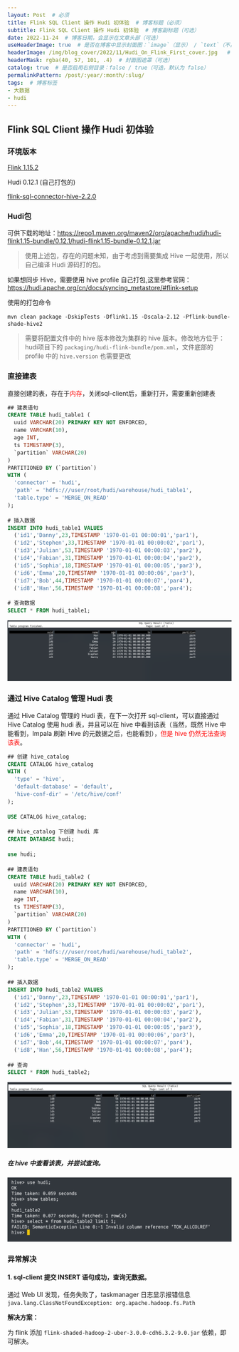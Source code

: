 ```yaml
---
layout: Post  # 必须
title: Flink SQL Client 操作 Hudi 初体验  # 博客标题（必须）
subtitle: Flink SQL Client 操作 Hudi 初体验  # 博客副标题（可选）
date: 2022-11-24  # 博客日期，会显示在文章头部（可选）
useHeaderImage: true  # 是否在博客中显示封面图：`image`（显示） / `text`（不显示）（可选，默认为 `text`）
headerImage: /img/blog_cover/2022/11/Hudi_On_Flink_First_cover.jpg   # 博客封面图（必须，即使上一项选了 `text`，图片也需要在首页显示）
headerMask: rgba(40, 57, 101, .4)  # 封面图遮罩（可选）
catalog: true  # 是否启用右侧目录：false / true（可选，默认为 false）
permalinkPattern: /post/:year/:month/:slug/
tags:  # 博客标签
- 大数据
- hudi
---
```


## Flink SQL Client 操作 Hudi 初体验

### 环境版本

[Flink 1.15.2](https://flink.apache.org/downloads.html)

Hudi 0.12.1 (自己打包的)

[flink-sql-connector-hive-2.2.0](https://nightlies.apache.org/flink/flink-docs-release-1.15/docs/connectors/table/hive/overview/)

### Hudi包

可供下载的地址：https://repo1.maven.org/maven2/org/apache/hudi/hudi-flink1.15-bundle/0.12.1/hudi-flink1.15-bundle-0.12.1.jar 

> 使用上述包，存在的问题未知，由于考虑到需要集成 Hive 一起使用，所以自己编译 Hudi 源码打的包。

如果想同步 Hive，需要使用 hive profile 自己打包,这里参考官网：https://hudi.apache.org/cn/docs/syncing_metastore/#flink-setup

使用的打包命令

```shell
mvn clean package -DskipTests -Dflink1.15 -Dscala-2.12 -Pflink-bundle-shade-hive2
```

> 需要将配置文件中的 hive 版本修改为集群的 hive 版本。修改地方位于：hudi项目下的 `packaging/hudi-flink-bundle/pom.xml`，文件底部的 profile 中的 `hive.version` 也需要更改

### 直接建表

直接创建的表，存在于<font color="red">内存</font>，关闭sql-client后，重新打开，需要重新创建表

```sql
## 建表语句
CREATE TABLE hudi_table1 (
  uuid VARCHAR(20) PRIMARY KEY NOT ENFORCED,
  name VARCHAR(10),
  age INT,
  ts TIMESTAMP(3),
  `partition` VARCHAR(20)
)
PARTITIONED BY (`partition`)
WITH (
  'connector' = 'hudi',
  'path' = 'hdfs:///user/root/hudi/warehouse/hudi_table1',
  'table.type' = 'MERGE_ON_READ'
);

# 插入数据
INSERT INTO hudi_table1 VALUES
  ('id1','Danny',23,TIMESTAMP '1970-01-01 00:00:01','par1'),
  ('id2','Stephen',33,TIMESTAMP '1970-01-01 00:00:02','par1'),
  ('id3','Julian',53,TIMESTAMP '1970-01-01 00:00:03','par2'),
  ('id4','Fabian',31,TIMESTAMP '1970-01-01 00:00:04','par2'),
  ('id5','Sophia',18,TIMESTAMP '1970-01-01 00:00:05','par3'),
  ('id6','Emma',20,TIMESTAMP '1970-01-01 00:00:06','par3'),
  ('id7','Bob',44,TIMESTAMP '1970-01-01 00:00:07','par4'),
  ('id8','Han',56,TIMESTAMP '1970-01-01 00:00:08','par4');
  
# 查询数据
SELECT * FROM hudi_table1;
```

![](./img/hudi_table1_result.png)

### 通过 Hive Catalog 管理 Hudi 表

通过 Hive Catalog 管理的 Hudi 表，在下一次打开 sql-client，可以直接通过 Hive Catalog 使用 hudi 表，并且可以在 hive 中看到该表（当然，既然 Hive 中能看到，Impala 刷新 Hive 的元数据之后，也能看到），<font color="red">但是 hive 仍然无法查询该表</font>。

```sql
## 创建 hive_catalog
CREATE CATALOG hive_catalog 
WITH (
  'type' = 'hive',
  'default-database' = 'default',
  'hive-conf-dir' = '/etc/hive/conf'
);

USE CATALOG hive_catalog;

## hive_catalog 下创建 hudi 库
CREATE DATABASE hudi;

use hudi;

## 建表语句
CREATE TABLE hudi_table2 (
  uuid VARCHAR(20) PRIMARY KEY NOT ENFORCED,
  name VARCHAR(10),
  age INT,
  ts TIMESTAMP(3),
  `partition` VARCHAR(20)
)
PARTITIONED BY (`partition`)
WITH (
  'connector' = 'hudi',
  'path' = 'hdfs:///user/root/hudi/warehouse/hudi_table2',
  'table.type' = 'MERGE_ON_READ'
);

## 插入数据
INSERT INTO hudi_table2 VALUES
  ('id1','Danny',23,TIMESTAMP '1970-01-01 00:00:01','par1'),
  ('id2','Stephen',33,TIMESTAMP '1970-01-01 00:00:02','par1'),
  ('id3','Julian',53,TIMESTAMP '1970-01-01 00:00:03','par2'),
  ('id4','Fabian',31,TIMESTAMP '1970-01-01 00:00:04','par2'),
  ('id5','Sophia',18,TIMESTAMP '1970-01-01 00:00:05','par3'),
  ('id6','Emma',20,TIMESTAMP '1970-01-01 00:00:06','par3'),
  ('id7','Bob',44,TIMESTAMP '1970-01-01 00:00:07','par4'),
  ('id8','Han',56,TIMESTAMP '1970-01-01 00:00:08','par4');
  
## 查询
SELECT * FROM hudi_table2;
```

![](./img/hudi_table2_result.png)

##### 在 hive 中查看该表，并尝试查询。

![](./img/hive_select_hudi_table2_result.png)

### 异常解决

#### 1. sql-client 提交 INSERT 语句成功，查询无数据。

通过 Web UI 发现，任务失败了，taskmanager 日志显示报错信息 `java.lang.ClassNotFoundException: org.apache.hadoop.fs.Path`

**解决方案：**

为 flink 添加 `flink-shaded-hadoop-2-uber-3.0.0-cdh6.3.2-9.0.jar` 依赖，即可解决。